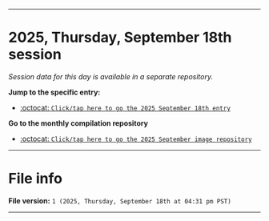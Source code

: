 
***

# 2025, Thursday, September 18th session

_Session data for this day is available in a separate repository._

**Jump to the specific entry:**

- [:octocat: `Click/tap here to go the 2025 September 18th entry`](https://github.com/seanpm2001/SeansLifeArchive_Images_ModernSmurfsVillage_Y2025_V9/tree/SeansLifeArchive_ModernSmurfsVillage_Y2025_V9_Main-dev/2025/09_September/18/)

**Go to the monthly compilation repository**

- [:octocat: `Click/tap here to go the 2025 September image repository`](https://github.com/seanpm2001/SeansLifeArchive_Images_ModernSmurfsVillage_Y2025_V9/)

***

# File info

**File version:** `1 (2025, Thursday, September 18th at 04:31 pm PST)`

***
